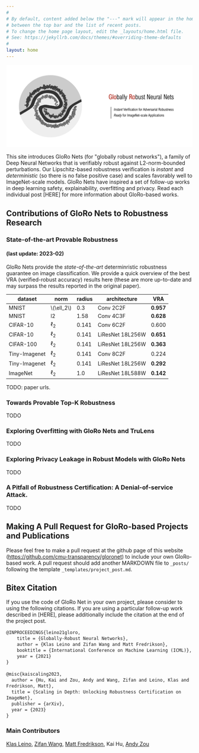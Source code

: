 ```yaml
---
#
# By default, content added below the "---" mark will appear in the home page
# between the top bar and the list of recent posts.
# To change the home page layout, edit the _layouts/home.html file.
# See: https://jekyllrb.com/docs/themes/#overriding-theme-defaults
#
layout: home
---
```



![Logo](media/logo_img.png#center)

This site introduces GloRo Nets (for "globally robust networks"), a family of Deep Neural Networks that is verifiably robust against L2-norm-bounded perturbations. Our Lipschitz-based robustness verification is *instant* and *deterministic* (so there is no false positive case) and scales favorably well to ImageNet-scale models. GloRo Nets have inspired a set of follow-up works in deep learning safety, explainability, overfitting and privacy. Read each individual post [HERE] for more information about GloRo-based works.

## Contributions of GloRo Nets to Robustness Research
### State-of-the-art Provable Robustness 
#### (last update: 2023-02)

GloRo Nets provide the *state-of-the-art* determinristic robustness guarantee on image classification. We provide a quick overview of the best VRA (verified-robust accuracy) results here (these are more up-to-date and may surpass the results reported in the original paper).  

dataset       |norm| radius | architecture     | VRA
--------------|----|--------|------------------|----------
MNIST         |\\(\\ell_2\\)| 0.3    | Conv 2C2F        | **0.957**
MNIST         |l2| 1.58   | Conv 4C3F        | **0.628**
CIFAR-10      |$\ell_2$| 0.141  | Conv 6C2F        | 0.600
CIFAR-10      |$\ell_2$| 0.141  | LiResNet 18L256W | **0.651**
CIFAR-100     |$\ell_2$| 0.141  | LiResNet 18L256W | **0.363**
Tiny-Imagenet |$\ell_2$| 0.141  | Conv 8C2F        | 0.224
Tiny-Imagenet |$\ell_2$| 0.141  | LiResNet 18L256W | **0.292**
ImageNet      |$\ell_2$| 1.0    | LiResNet 18L588W | **0.142**

TODO: paper urls.

### Towards Provable Top-K Robustness 

TODO

### Exploring Overfitting with GloRo Nets and TruLens

TODO


### Exploring Privacy Leakage in Robust Models with GloRo Nets

TODO


### A Pitfall of Robustness Certification: A Denial-of-service Attack.

TODO

## Making A Pull Request for GloRo-based Projects and Publications

Please feel free to make a pull request at the github page of this website (https://github.com/cmu-transparency/gloronet) to include your own GloRo-based work. A pull request should add another MARKDOWN file to `_posts/` following the template `_templates/project_post.md`.

## Bitex Citation
If you use the code of GloRo Net in your own project, please consider to using the following citations. If you are using a particular follow-up work described in [HERE], please additionally include the citation at the end of the project post.

```
@INPROCEEDINGS{leino21gloro,
    title = {Globally-Robust Neural Networks},
    author = {Klas Leino and Zifan Wang and Matt Fredrikson},
    booktitle = {International Conference on Machine Learning (ICML)},
    year = {2021}
}

@misc{kaiscaling2023,
  author = {Hu, Kai and Zou, Andy and Wang, Zifan and Leino, Klas and Fredrikson, Matt},
  title = {Scaling in Depth: Unlocking Robustness Certification on ImageNet},
  publisher = {arXiv},
  year = {2023}
}
```

### Main Contributors

[Klas Leino](https://www.cs.cmu.edu/~kleino/), [Zifan Wang](https://sites.google.com/west.cmu.edu/zifan-wang/home), [Matt Fredrikson](https://www.cs.cmu.edu/~mfredrik/), Kai Hu, [Andy Zou](https://andyzoujm.github.io)

